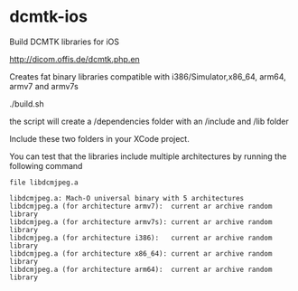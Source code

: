 # dcmtk-ios
Build DCMTK libraries for iOS

http://dicom.offis.de/dcmtk.php.en

Creates fat binary libraries compatible with i386/Simulator,x86_64, arm64, armv7 and armv7s

./build.sh

the script will create a /dependencies folder with an /include and /lib folder

Include these two folders in your XCode project.

You can test that the libraries include multiple architectures by running the following command


    file libdcmjpeg.a
    
    libdcmjpeg.a: Mach-O universal binary with 5 architectures
    libdcmjpeg.a (for architecture armv7):	current ar archive random library
    libdcmjpeg.a (for architecture armv7s):	current ar archive random library
    libdcmjpeg.a (for architecture i386):	current ar archive random library
    libdcmjpeg.a (for architecture x86_64):	current ar archive random library
    libdcmjpeg.a (for architecture arm64):	current ar archive random library